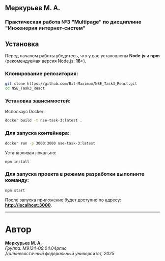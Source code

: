 ## Меркурьев М. А.

### Практическая работа №3 "Multipage" по дисциплине "Инженерия интернет-систем"

## Установка

Перед началом работы убедитесь, что у вас установлены **Node.js** и **npm** (рекомендуемая версия Node.js: **16+**).

### Клонирование репозитория:

```bash
git clone https://github.com/Bit-Maximum/NSE_Task3_React.git
cd NSE_Task3_React
```

### Установка зависимостей:

Используя Docker:
```bash
docker build -t nse-task-3:latest .
```

### Для запуска контейнера:

```bash
docker run -p 3000:3000 nse-task-3:latest
```

Устанавливая локально:
```bash
npm install
```

### Для запуска проекта в режиме разработки выполните команду:

```bash
npm start
```

После запуска приложение будет доступно по адресу: [**http://localhost:3000**](http://localhost:3000).

---
# Автор

**Меркурьев М. А.**\
*Группа: М9124-09.04.04рпис*\
*Дальневосточный федеральный университет, 2025*
